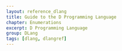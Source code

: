 ```yaml
---
layout: reference_dlang
title: Guide to the D Programming Language
chapter: Enumerations
excerpt: D Programming Language
group: DLang
tags: [dlang, dlangref]
---
```

